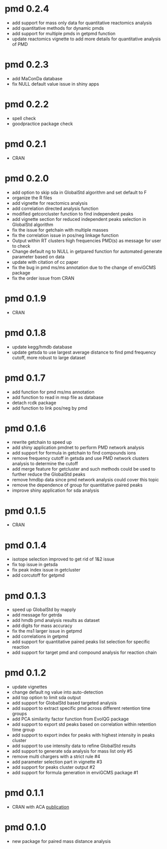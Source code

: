# pmd 0.2.4

- add support for mass only data for quantitative reactomics analysis
- add quantitative methods for dynamic pmds
- add support for multiple pmds in getpmd function
- update reactomics vignette to add more details for quantitative analysis of PMD

# pmd 0.2.3

- add MaConDa database
- fix NULL default value issue in shiny apps

# pmd 0.2.2

- spell check
- goodpractice package check

# pmd 0.2.1

- CRAN

# pmd 0.2.0

- add option to skip sda in GlobalStd algorithm and set default to F
- organize the R files
- add vignette for reactomics analysis
- add correlation directed analysis function
- modified getcorcluster function to find independent peaks
- add vignette section for reduced independent peaks selection in GlobalStd algorithm
- fix the issue for getchain with multiple masses
- fix the correlation issue in pos/neg linkage function
- Output within RT clusters high frequencies PMD(s) as message for user to check
- Change default ng to NULL in getpared function for automated generate parameter based on data
- update with citation of cc paper
- fix the bug in pmd ms/ms annotation due to the change of enviGCMS package
- fix the order issue from CRAN

# pmd 0.1.9

- CRAN

# pmd 0.1.8

- update kegg/hmdb database
- update getsda to use largest average distance to find pmd frequency cutoff, more robust to large dataset

# pmd 0.1.7

- add function for pmd ms/ms annotation
- add function to read in msp file as database
- detach rcdk package
- add function to link pos/neg by pmd

# pmd 0.1.6

- rewrite getchain to speed up
- add shiny application pmdnet to perform PMD network analysis
- add support for formula in getchain to find compounds ions
- remove frequency cutoff in getsda and use PMD network clusters analysis to determine the cutoff
- add merge feature for getcluster and such methods could be used to further reduce the GlobalStd peaks
- remove hmdbp data since pmd network analysis could cover this topic
- remove the dependence of group for quantitative paired peaks
- improve shiny application for sda analysis

# pmd 0.1.5

- CRAN

# pmd 0.1.4

- isotope selection improved to get rid of 1&2 issue 
- fix top issue in getsda
- fix peak index issue in getcluster
- add corcutoff for getpmd

# pmd 0.1.3

- speed up GlobalStd by mapply
- add message for getrda
- add hmdb pmd analysis results as dataset
- add digits for mass accuracy
- fix the ms1 larger issue in getpmd
- add correlations in getpmd
- add support for quantitative paired peaks list selection for specific reaction
- add support for target pmd and compound analysis for reaction chain

# pmd 0.1.2

- update vignettes
- change default ng value into auto-detection
- add top option to limit sda output
- add support for GlobalStd based targeted analysis
- add support to extract specific pmd across different retention time groups
- add PCA similarity factor function from EvolQG package
- add support to export std peaks based on correlation within retention time group
- add support to export index for peaks with highest intensity in peaks cluster
- add support to use intensity data to refine GlobalStd results
- add support to generate sda analysis for mass list only #5
- remove multi chargers with a strict rule #4
- add parameter selection part in vignette #3
- add support for peaks cluster output #2
- add support for formula generation in enviGCMS package #1

# pmd 0.1.1

- CRAN with ACA [publication](https://doi.org/10.1016/j.aca.2018.10.062)

# pmd 0.1.0

- new package for paired mass distance analysis
